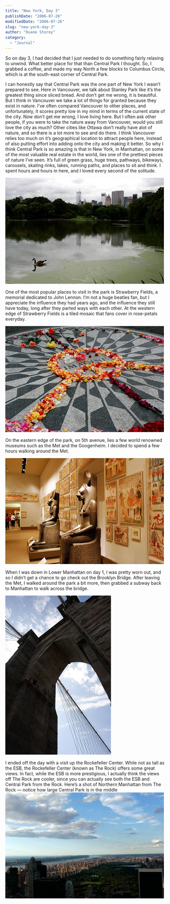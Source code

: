 ```yaml
---
title: "New York, Day 3"
publishDate: "2006-07-26"
modifiedDate: "2006-07-26"
slug: "new-york-day-3"
author: "Duane Storey"
category:
  - "Journal"
---
```


So on day 3, I had decided that I just needed to do something fairly relaxing to unwind. What better place for that than Central Park I thought. So, I grabbed a coffee, and made my way North a few blocks to Columbus Circle, which is at the south-east corner of Central Park.

I can honestly say that Central Park was the one part of New York I wasn’t prepared to see. Here in Vancouver, we talk about Stanley Park like it’s the greatest thing since sliced bread. And don’t get me wrong, it is beautiful. But I think in Vancouver we take a lot of things for granted because they exist in nature. I’ve often compared Vancouver to other places, and unfortunately, it scores pretty low in my mind in terms of the current state of the city. Now don’t get me wrong, I love living here. But I often ask other people, if you were to take the nature away from Vancouver, would you still love the city as much? Other cities like Ottawa don’t really have alot of nature, and so there is a lot more to see and do there. I think Vancouver relies too much on it’s geographical location to attract people here, instead of also putting effort into adding onto the city and making it better. So why I think Central Park is so amazing is that in New York, in Manhattan, on some of the most valuable real estate in the world, lies one of the prettiest pieces of nature I’ve seen. It’s full of green grass, huge trees, pathways, bikeways, carousels, skating rinks, lakes, running paths, and places to sit and think. I spent hours and hours in here, and I loved every second of the solitude.

[![CentralPark4](_images/new-york-day-3-1.jpg)](http://www.flickr.com/photos/duanestorey/198200950/)

One of the most popular places to visit in the park is Strawberry Fields, a memorial dedicated to John Lennon. I’m not a huge beatles fan, but I appreciate the influence they had years ago, and the influence they still have today, long after they parted ways with each other. At the western edge of Strawberry Fields is a tiled mosaic that fans cover in rose-petals everyday.

[![Imagine](_images/new-york-day-3-2.jpg)](http://www.flickr.com/photos/duanestorey/197856669/)

On the eastern edge of the park, on 5th avenue, lies a few world renowned museums such as the Met and the Googenheim. I decided to spend a few hours walking around the Met.

[![Met1](_images/new-york-day-3-3.jpg)](http://www.flickr.com/photos/duanestorey/198201028/)

When I was down in Lower Manhattan on day 1, I was pretty worn out, and so I didn’t get a chance to go check out the Brooklyn Bridge. After leaving the Met, I walked around the park a bit more, then grabbed a subway back to Manhattan to walk across the bridge.

[![BrooklynBridge](_images/new-york-day-3-4.jpg)](http://www.flickr.com/photos/duanestorey/197856312/)

I ended off the day with a visit up the Rockefeller Center. While not as tall as the ESB, the Rockefeller Center (known as The Rock) offers some great views. In fact, while the ESB is more prestigious, I actually think the views off The Rock are cooler, since you can actually see both the ESB and Central Park from the Rock. Here’s a shot of Northern Manhattan from The Rock — notice how large Central Park is in the middle  
[![Rock2](_images/new-york-day-3-5.jpg)](http://www.flickr.com/photos/duanestorey/197856734/)
